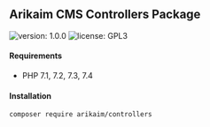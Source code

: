 ## Arikaim CMS Controllers Package
![version: 1.0.0](https://img.shields.io/github/release/arikaim/controllers.svg)
![license: GPL3](https://img.shields.io/badge/License-GPLv3-blue.svg)
     

     
#### Requirements 
  * PHP 7.1, 7.2, 7.3, 7.4


#### Installation

```sh
composer require arikaim/controllers
```
